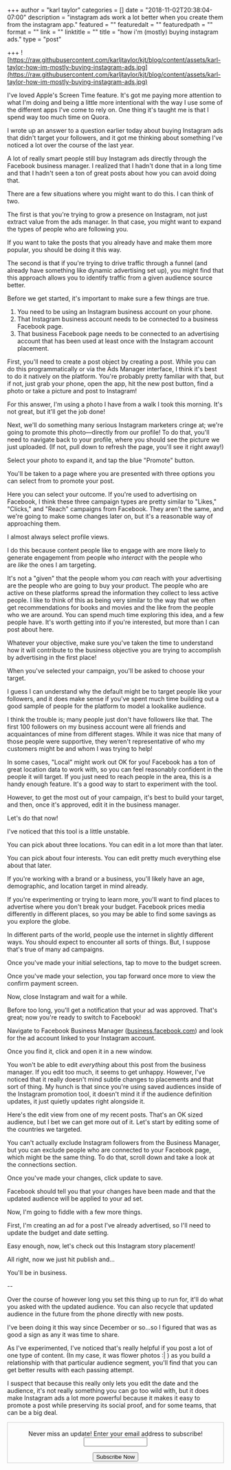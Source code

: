 +++
author = "karl taylor"
categories = []
date = "2018-11-02T20:38:04-07:00"
description = "instagram ads work a lot better when you create them from the instagram app."
featured = ""
featuredalt = ""
featuredpath = ""
format = ""
link = ""
linktitle = ""
title = "how i'm (mostly) buying instagram ads."
type = "post"

+++
![https://raw.githubusercontent.com/karljtaylor/kjt/blog/content/assets/karl-taylor-how-im-mostly-buying-instagram-ads.jpg](https://raw.githubusercontent.com/karljtaylor/kjt/blog/content/assets/karl-taylor-how-im-mostly-buying-instagram-ads.jpg)

I've loved Apple's Screen Time feature. It's got me paying more attention to what I'm doing and being a little more intentional with the way I use some of the different apps I've come to rely on. One thing it's taught me is that I spend way too much time on Quora.

I wrote up an answer to a question earlier today about buying Instagram ads that didn't target your followers, and it got me thinking about something I've noticed a lot over the course of the last year.

A lot of really smart people still buy Instagram ads directly through the Facebook business manager. I realized that I hadn't done that in a long time and that I hadn't seen a ton of great posts about how you can avoid doing that.

There are a few situations where you might want to do this. I can think of two.

The first is that you're trying to grow a presence on Instagram, not just extract value from the ads manager. In that case, you might want to expand the types of people who are following you.

If you want to take the posts that you already have and make them more popular, you should be doing it this way.

The second is that if you're trying to drive traffic through a funnel (and already have something like dynamic advertising set up), you might find that this approach allows you to identify traffic from a given audience source better.

Before we get started, it's important to make sure a few things are true.

1. You need to be using an Instagram business account on your phone.
2. That Instagram business account needs to be connected to a business Facebook page.
3. That business Facebook page needs to be connected to an advertising account that has been used at least once with the Instagram account placement.

First, you'll need to create a post object by creating a post. While you can do this programmatically or via the Ads Manager interface, I think it's best to do it natively on the platform. You're probably pretty familiar with that, but if not, just grab your phone, open the app, hit the new post button, find a photo or take a picture and post to Instagram!

For this answer, I'm using a photo I have from a walk I took this morning. It's not great, but it'll get the job done!

Next, we'll do something many serious Instagram marketers cringe at; we're going to promote this photo—directly from our profile! To do that, you'll need to navigate back to your profile, where you should see the picture we just uploaded. (If not, pull down to refresh the page, you'll see it right away!)

Select your photo to expand it, and tap the blue "Promote" button.

You'll be taken to a page where you are presented with three options you can select from to promote your post.

Here you can select your outcome. If you're used to advertising on Facebook, I think these three campaign types are pretty similar to "Likes," "Clicks," and "Reach" campaigns from Facebook. They aren't the same, and we're going to make some changes later on, but it's a reasonable way of approaching them.

I almost always select profile views.

I do this because content people like to engage with are more likely to generate engagement from people who _interact_ with the people who are _like_ the ones I am targeting.

It's not a "given" that the people whom you _can_ reach with your advertising are the people who are going to buy your product. The people who are active on these platforms spread the information they collect to less active people. I like to think of this as being very similar to the way that we often get recommendations for books and movies and the like from the people who we are around. You can spend much time exploring this idea, and a few people have. It's worth getting into if you're interested, but more than I can post about here.

Whatever your objective, make sure you've taken the time to understand how it will contribute to the business objective you are trying to accomplish by advertising in the first place!

When you've selected your campaign, you'll be asked to choose your target.

I guess I can understand why the default might be to target people like your followers, and it does make sense if you've spent much time building out a good sample of people for the platform to model a lookalike audience.

I think the trouble is; many people just don't have followers like that. The first 100 followers on my business account were all friends and acquaintances of mine from different stages. While it was nice that many of those people were supportive, they weren't representative of who my customers might be and whom I was trying to help!

In some cases, "Local" might work out OK for you! Facebook has a ton of great location data to work with, so you can feel reasonably confident in the people it will target. If you just need to reach people in the area, this is a handy enough feature. It's a good way to start to experiment with the tool.

However, to get the most out of your campaign, it's best to build your target, and then, once it's approved, edit it in the business manager.

Let's do that now!

I've noticed that this tool is a little unstable.

You can pick about three locations. You can edit in a lot more than that later.

You can pick about four interests. You can edit pretty much everything else about that later.

If you're working with a brand or a business, you'll likely have an age, demographic, and location target in mind already.

If you're experimenting or trying to learn more, you'll want to find places to advertise where you don't break your budget. Facebook prices media differently in different places, so you may be able to find some savings as you explore the globe.

In different parts of the world, people use the internet in slightly different ways. You should expect to encounter all sorts of things. But, I suppose that's true of many ad campaigns.

Once you've made your initial selections, tap to move to the budget screen.

Once you've made your selection, you tap forward once more to view the confirm payment screen.

Now, close Instagram and wait for a while.

Before too long, you'll get a notification that your ad was approved. That's great; now you're ready to switch to Facebook!

Navigate to Facebook Business Manager ([business.facebook.com](http://business.facebook.com/)) and look for the ad account linked to your Instagram account.

Once you find it, click and open it in a new window.

You won't be able to edit _everything_ about this post from the business manager. If you edit too much, it seems to get unhappy. However, I've noticed that it really doesn't mind subtle changes to placements and that sort of thing. My hunch is that since you're using saved audiences inside of the Instagram promotion tool, it doesn't mind it if the audience definition updates, it just quietly updates right alongside it.

Here's the edit view from one of my recent posts. That's an OK sized audience, but I bet we can get more out of it. Let's start by editing some of the countries we targeted.

You can't actually exclude Instagram followers from the Business Manager, but you can exclude people who are connected to your Facebook page, which might be the same thing. To do that, scroll down and take a look at the connections section.

Once you've made your changes, click update to save.

Facebook should tell you that your changes have been made and that the updated audience will be applied to your ad set.

Now, I'm going to fiddle with a few more things.

First, I'm creating an ad for a post I've already advertised, so I'll need to update the budget and date setting.

Easy enough, now, let's check out this Instagram story placement!

All right, now we just hit publish and…

You'll be in business.

\--

Over the course of however long you set this thing up to run for, it'll do what you asked with the updated audience. You can also recycle that updated audience in the future from the phone directly with new posts.

I've been doing it this way since December or so...so I figured that was as good a sign as any it was time to share.

As I've experimented, I've noticed that's really helpful if you post a lot of one type of content. (In my case, it was flower photos :| ) as you build a relationship with that particular audience segment, you'll find that you can get better results with each passing attempt.

I suspect that because this really only lets you edit the date and the audience, it's not really something you can go too wild with, but it does make Instagram ads a lot more powerful because it makes it easy to promote a post while preserving its social proof, and for some teams, that can be a big deal.

<form style="border:1px solid #ccc;padding:3px;text-align: center;" action="https://tinyletter.com/karljtaylor" method="post" target="popupwindow" onsubmit="window.open('https://tinyletter.com/karljtaylor', 'popupwindow', 'scrollbars=yes,width=800,height=600');return true" _lpchecked="1"> <p style=" display: flex; align-items: center; flex-direction: column; "><label for="tlemail">Never miss an update! Enter your email address to subscribe!</label> <input type="text" name="email" id="tlemail" style=" width: 140px; "></p> <input type="hidden" value="1" name="embed"><input type="submit" value="Subscribe Now"> </form>
